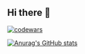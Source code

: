 ## Hi there 👋

[![codewars](https://www.codewars.com/users/triikas/badges/large)](https://www.codewars.com/users/triikas)

[![Anurag's GitHub stats](https://github-readme-stats.vercel.app/api?username=triikas)](https://github.com/triikas/github-readme-stats)
